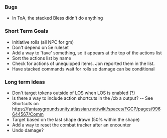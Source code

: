 ### Bugs
- In ToA, the stacked Bless didn't do anything

### Short Term Goals
- Initiative rolls (all NPC for gm)
- Don't depend on 5e ruleset
- Add a way to 'fave' something, so it appears at the top of the actions list
- Sort the actions list by name
- Check for actions of unequipped items. Jon reported them in the list.
- Have stacked commands wait for rolls so damage can be conditional
  
### Long term ideas
- Don't target tokens outside of LOS when LOS is enabled (?)
- Is there a way to include action shortcuts in the /cb a output?
-- See Shortcuts on https://fantasygroundsunity.atlassian.net/wiki/spaces/FGCP/pages/996644567/Comm
- Target based on the last shape drawn (50% within the shape)
- Add a way to reset the combat tracker after an encounter
- Undo damage?
